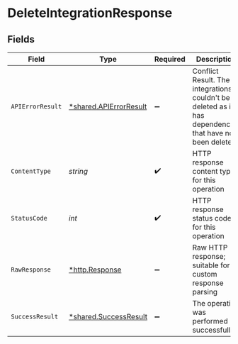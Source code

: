 # DeleteIntegrationResponse


## Fields

| Field                                                                                                    | Type                                                                                                     | Required                                                                                                 | Description                                                                                              |
| -------------------------------------------------------------------------------------------------------- | -------------------------------------------------------------------------------------------------------- | -------------------------------------------------------------------------------------------------------- | -------------------------------------------------------------------------------------------------------- |
| `APIErrorResult`                                                                                         | [*shared.APIErrorResult](../../models/shared/apierrorresult.md)                                          | :heavy_minus_sign:                                                                                       | Conflict Result. The integrations couldn't be deleted as it has dependencies that have not been deleted. |
| `ContentType`                                                                                            | *string*                                                                                                 | :heavy_check_mark:                                                                                       | HTTP response content type for this operation                                                            |
| `StatusCode`                                                                                             | *int*                                                                                                    | :heavy_check_mark:                                                                                       | HTTP response status code for this operation                                                             |
| `RawResponse`                                                                                            | [*http.Response](https://pkg.go.dev/net/http#Response)                                                   | :heavy_minus_sign:                                                                                       | Raw HTTP response; suitable for custom response parsing                                                  |
| `SuccessResult`                                                                                          | [*shared.SuccessResult](../../models/shared/successresult.md)                                            | :heavy_minus_sign:                                                                                       | The operation was performed successfully.                                                                |